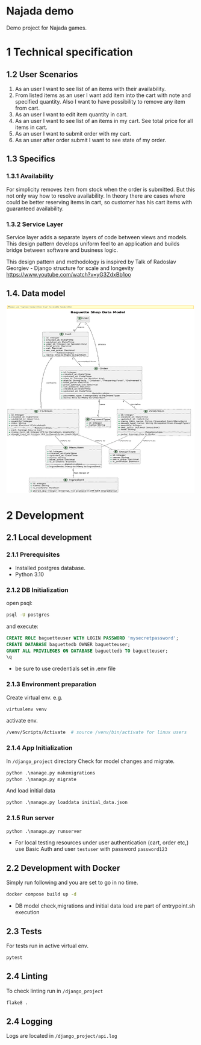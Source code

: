 # Najada demo
Demo project for Najada games.

# 1 Technical specification
## 1.2 User Scenarios
1. As an user I want to see list of an items with their availability.
2. From listed items as an user I want add item into the cart with note and specified quantity. Also I want to have possibility to remove any item from cart.
3. As an user I want to edit item quantity in cart.
4. As an user I want to see list of an items in my cart. See total price for all items in cart.
5. As an user I want to submit order with my cart.
6. As an user after order submit I want to see state of my order.


## 1.3 Specifics
### 1.3.1 Availability
For simplicity removes item from stock when the order is submitted. But this not only way how to resolve availability.
In theory there are cases where could be better reserving items in cart, so customer has his cart items with guaranteed availability.

### 1.3.2 Service Layer
Service layer adds a separate layers of code between views and models.
This design pattern develops uniform feel to an application and builds bridge between software and business logic.

This design pattern and methodology is inspired by Talk of Radoslav Georgiev - Django structure for scale and longevity https://www.youtube.com/watch?v=yG3ZdxBb1oo


## 1.4. Data model
<img src="data_model.png" alt="data model" width="500" height="500" />


# 2 Development
## 2.1 Local development
### 2.1.1 Prerequisites
 * Installed postgres database.
 * Python 3.10

### 2.1.2 DB Initialization
open psql:
```bash
psql -U postgres
```
and execute:
```SQL
CREATE ROLE baguetteuser WITH LOGIN PASSWORD 'mysecretpassword';
CREATE DATABASE baguettedb OWNER baguetteuser;
GRANT ALL PRIVILEGES ON DATABASE baguettedb TO baguetteuser;
\q
```
* be sure to use credentials set in .env file
### 2.1.3 Environment preparation
Create virtual env. e.g.
```bash
virtualenv venv
```
activate env.
```bash
/venv/Scripts/Activate  # source /venv/bin/activate for linux users
```

### 2.1.4 App Initialization
In `/django_project` directory Check for model changes and migrate.
```python
python .\manage.py makemigrations
python .\manage.py migrate
```
And load initial data
```python
python .\manage.py loaddata initial_data.json
```
### 2.1.5 Run server

```python
python .\manage.py runserver
```
* For local testing resources under user authentication (cart, order etc,) use Basic Auth and user `testuser` with password `password123`

## 2.2 Development with Docker
Simply run following and you are set to go in no time.
```bash
docker compose build up -d
```
* DB model check,migrations and initial data load are part of entrypoint.sh execution

## 2.3 Tests
For tests run in active virtual env.
```bash
pytest
```
## 2.4 Linting
To check linting run in `/django_project`
```bash
flake8 .
```

## 2.4 Logging
Logs are located in `/django_project/api.log`
